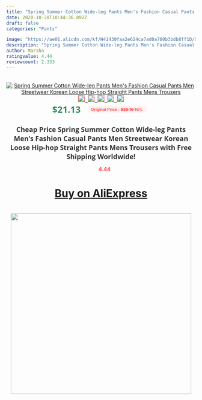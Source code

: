 ```yaml
---
title: "Spring Summer Cotton Wide-leg Pants Men's Fashion Casual Pants Men Streetwear Korean Loose Hip-hop Straight Pants Mens Trousers"
date: 2020-10-28T10:44:36.892Z
draft: false
categories: "Pants"

image: "https://ae01.alicdn.com/kf/H41430faa2e624ca7ad0a760b3bdb8ff1D/Spring-Summer-Cotton-Wide-leg-Pants-Men-s-Fashion-Casual-Pants-Men-Streetwear-Korean-Loose-Hip.jpg"
description: "Spring Summer Cotton Wide-leg Pants Men's Fashion Casual Pants Men Streetwear Korean Loose Hip-hop Straight Pants Mens Trousers"
author: Marsha
ratingvalue: 4.44
reviewcount: 2.333
---
```

<br>
<div style="text-align: center;">
<a href="https://s.click.aliexpress.com/e/_9JWWRL" target="_blank" rel="nofollow noopener noreferrer"><img alt="Spring Summer Cotton Wide-leg Pants Men's Fashion Casual Pants Men Streetwear Korean Loose Hip-hop Straight Pants Mens Trousers" class="magnifier-image" src="https://ae01.alicdn.com/kf/H41430faa2e624ca7ad0a760b3bdb8ff1D/Spring-Summer-Cotton-Wide-leg-Pants-Men-s-Fashion-Casual-Pants-Men-Streetwear-Korean-Loose-Hip.jpg_640x640.jpg">
<br>
<img style="border:1px solid salmon" src="https://ae01.alicdn.com/kf/H41430faa2e624ca7ad0a760b3bdb8ff1D/Spring-Summer-Cotton-Wide-leg-Pants-Men-s-Fashion-Casual-Pants-Men-Streetwear-Korean-Loose-Hip.jpg_120x120.jpg">&nbsp;&nbsp;<img style="border:1px solid salmon" src="https://ae01.alicdn.com/kf/H66c47d121f874989ab903dee78537ab4S/Spring-Summer-Cotton-Wide-leg-Pants-Men-s-Fashion-Casual-Pants-Men-Streetwear-Korean-Loose-Hip.jpg_120x120.jpg">&nbsp;&nbsp;<img style="border:1px solid salmon" src="https://ae01.alicdn.com/kf/H70440298f4d24fe6b55e479040ebafffc/Spring-Summer-Cotton-Wide-leg-Pants-Men-s-Fashion-Casual-Pants-Men-Streetwear-Korean-Loose-Hip.jpg_120x120.jpg">&nbsp;&nbsp;<img style="border:1px solid salmon" src="https://ae01.alicdn.com/kf/H464fd7df367d4f9c8580bb5f120bfabfB/Spring-Summer-Cotton-Wide-leg-Pants-Men-s-Fashion-Casual-Pants-Men-Streetwear-Korean-Loose-Hip.jpg_120x120.jpg">&nbsp;&nbsp;<img style="border:1px solid salmon" src="https://ae01.alicdn.com/kf/He355bd585cc9463ea1b42a54a5784e0be/Spring-Summer-Cotton-Wide-leg-Pants-Men-s-Fashion-Casual-Pants-Men-Streetwear-Korean-Loose-Hip.jpg_120x120.jpg"></a></div><br0>
<div style="text-align: center;"><span style="background-color: white; border: 0px; box-sizing: border-box; color: seagreen; display: inline-block; font-family: &quot;open sans&quot; , &quot;arial&quot; , &quot;helvetica&quot; , sans-serif , &quot;heiti&quot;; font-size: 24px; font-stretch: inherit; font-weight: 700; line-height: inherit; margin: 0px 10px 0px 0px; padding: 0px; vertical-align: middle;">$21.13 </span>
<span style="background: rgb(255 , 241 , 241); border-radius: 3px; border: 0px; box-sizing: border-box; color: #ff4747; display: inline-block; font-family: inherit; font-size: 12px; font-stretch: inherit; font-style: inherit; font-variant: inherit; font-weight: 600; line-height: inherit; margin: 0px; padding: 2px 5px; transform: scale(0.9); vertical-align: middle;">Original Price : <b style="text-decoration: line-through;">$25.16 </b> 16%&nbsp;&nbsp;</span></div>
<h1 style="color: #333333; display: inline-block; font-family: &quot;open sans&quot; , &quot;arial&quot; , &quot;helvetica&quot; , sans-serif , &quot;heiti&quot;; font-size: 18px; font-stretch: inherit; font-weight: 700; text-align: center;">Cheap Price Spring Summer Cotton Wide-leg Pants Men's Fashion Casual Pants Men Streetwear Korean Loose Hip-hop Straight Pants Mens Trousers with Free Shipping Worldwide!</h1>
<div style="color: #ff4747; text-align: center;">
<img src="https://4.bp.blogspot.com/-M0ZcTcb-5uY/XleCXlxnR4I/AAAAAAAAAEc/OrjgMkXV1oMQFaCRZj5HQwOCBcu3w1FegCPcBGAYYCw/s1600/star.png" style="height: 15px;">&nbsp;<b>4.44</b></div>
<div class="button_cont" align="center"><a class="buynow_a" href="https://s.click.aliexpress.com/e/_9JWWRL" target="_blank" rel="nofollow noopener noreferrer"><H1>Buy on AliExpress</H1></a></div><br>
<div class="separator" style="clear: both; text-align: center;">
<img src="https://lh3.googleusercontent.com/-pTy5HemUv9M/XlePHvY0dAI/AAAAAAAAAE4/0nX5iRUoIWY8eMW9Dpxeirr157OZliDIgCLcBGAsYHQ/s1600/badge.gif" width="480">
</div>
